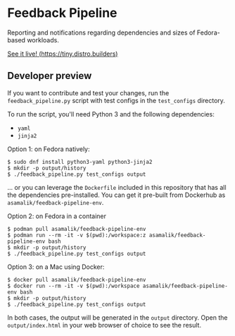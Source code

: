 # Feedback Pipeline

Reporting and notifications regarding dependencies and sizes of Fedora-based workloads.

[See it live! (https://tiny.distro.builders)](https://tiny.distro.builders)

## Developer preview

If you want to contribute and test your changes, run the `feedback_pipeline.py` script with test configs in the `test_configs` directory.

To run the script, you'll need Python 3 and the following dependencies:

* `yaml`
* `jinja2`

Option 1: on Fedora natively:

```
$ sudo dnf install python3-yaml python3-jinja2
$ mkdir -p output/history
$ ./feedback_pipeline.py test_configs output
```

... or you can leverage the `Dockerfile` included in this repository that has all the dependencies pre-installed. You can get it pre-built from Dockerhub as `asamalik/feedback-pipeline-env`.

Option 2: on Fedora in a container

```
$ podman pull asamalik/feedback-pipeline-env
$ podman run --rm -it -v $(pwd):/workspace:z asamalik/feedback-pipeline-env bash
$ mkdir -p output/history
$ ./feedback_pipeline.py test_configs output
```

Option 3: on a Mac using Docker:

```
$ docker pull asamalik/feedback-pipeline-env
$ docker run --rm -it -v $(pwd):/workspace asamalik/feedback-pipeline-env bash
$ mkdir -p output/history
$ ./feedback_pipeline.py test_configs output
```

In both cases, the output will be generated in the `output` directory. Open the `output/index.html` in your web browser of choice to see the result.
